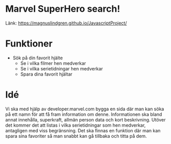 # Marvel SuperHero search!

Länk: https://magnuslindgren.github.io/JavascriptProject/

# Funktioner

- Sök på din favorit hjälte
    - Se i vilka filmer hen medverkar
    - Se i vilka serietidningar hen medverkar 
    - Spara dina favorit hjältar

# Idé

Vi ska med hjälp av developer.marvel.com bygga en sida där man kan söka på ett namn för att få fram 
information om denne. Informationen ska bland annat innehålla, superkraft, allmän person data och 
kort beskrivning.
Utöver det kommer det att listas i vilka serietidningar som hen medverkar, antagligen med viss begränsning.
Det ska finnas en funktion där man kan spara sina favoriter så man snabbt kan gå tillbaka och titta på dem.